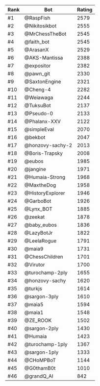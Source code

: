 Rank|Bot|Rating
---|---|---
#1|@RaspFish|2579
#2|@Nikitosikbot|2555
#3|@MrChessTheBot|2545
#4|@faith_bot|2545
#5|@ArasanX|2529
#6|@AKS-Mantissa|2388
#7|@expositor|2382
#8|@pawn_git|2330
#9|@SaxtonEngine|2321
#10|@Cheng-4|2282
#11|@Weiawaga|2244
#12|@TuksuBot|2137
#13|@Pseudo-0|2133
#14|@Phalanx-XXV|2122
#15|@simpleEval|2070
#16|@bekbot|2047
#17|@honzovy-sachy-2|2013
#18|@Boris-Trapsky|2008
#19|@eubos|1985
#20|@jangine|1971
#21|@Humaia-Strong|1968
#22|@MaxtheDog|1958
#23|@HistoryExplorer|1946
#24|@GarboBot|1926
#25|@Lynx_BOT|1885
#26|@zeekat|1878
#27|@baby_eubos|1836
#28|@LazyBotJr|1822
#29|@LeelaRogue|1791
#30|@maia9|1731
#31|@ChessChildren|1701
#32|@Virutor|1700
#33|@turochamp-2ply|1655
#34|@honzovy-sachy|1620
#35|@turkjs|1614
#36|@sargon-3ply|1610
#37|@maia5|1594
#38|@maia1|1548
#39|@ZE_ROOK|1502
#40|@sargon-2ply|1430
#41|@Humaia|1423
#42|@turochamp-1ply|1367
#43|@sargon-1ply|1333
#44|@CHoMPBoT|1144
#45|@G0thamB0t|1010
#46|@grandQ_AI|842
